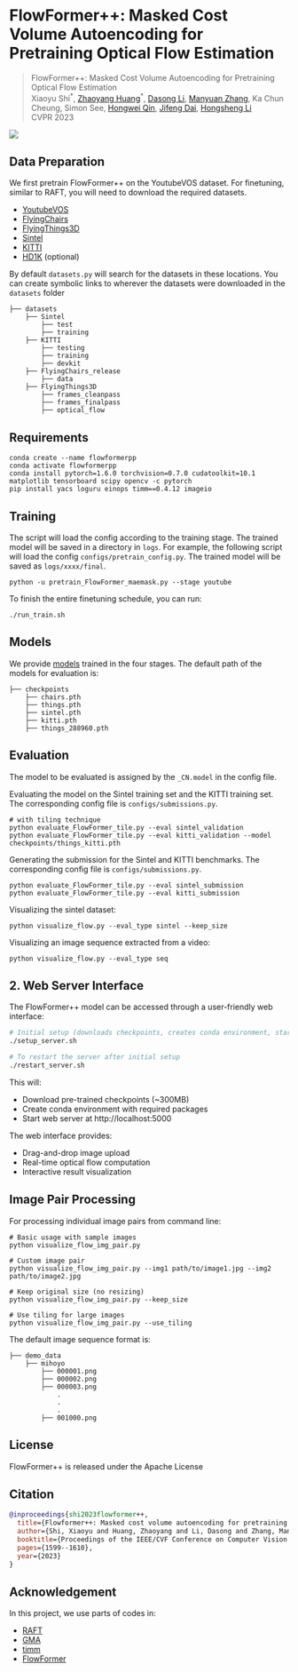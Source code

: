 # FlowFormer++: Masked Cost Volume Autoencoding for Pretraining Optical Flow Estimation
<!-- ### [Project Page](https://drinkingcoder.github.io/publication/flowformer/)  -->

> FlowFormer++: Masked Cost Volume Autoencoding for Pretraining Optical Flow Estimation   
> Xiaoyu Shi<sup>\*</sup>, [Zhaoyang Huang](https://drinkingcoder.github.io)<sup>\*</sup>, [Dasong Li](https://dasongli1.github.io/), [Manyuan Zhang](https://manyuan97.github.io/), Ka Chun Cheung, Simon See, [Hongwei Qin](http://qinhongwei.com/academic/), [Jifeng Dai](https://jifengdai.org/), [Hongsheng Li](https://www.ee.cuhk.edu.hk/~hsli/)  
> CVPR 2023  

<img src="assets/demo.png">

## Data Preparation
We first pretrain FlowFormer++ on the YoutubeVOS dataset. For finetuning, similar to RAFT, you will need to download the required datasets.
* [YoutubeVOS](https://youtube-vos.org/dataset/)
* [FlyingChairs](https://lmb.informatik.uni-freiburg.de/resources/datasets/FlyingChairs.en.html#flyingchairs)
* [FlyingThings3D](https://lmb.informatik.uni-freiburg.de/resources/datasets/SceneFlowDatasets.en.html)
* [Sintel](http://sintel.is.tue.mpg.de/)
* [KITTI](http://www.cvlibs.net/datasets/kitti/eval_scene_flow.php?benchmark=flow)
* [HD1K](http://hci-benchmark.iwr.uni-heidelberg.de/) (optional)

By default `datasets.py` will search for the datasets in these locations. You can create symbolic links to wherever the datasets were downloaded in the `datasets` folder

```Shell
├── datasets
    ├── Sintel
        ├── test
        ├── training
    ├── KITTI
        ├── testing
        ├── training
        ├── devkit
    ├── FlyingChairs_release
        ├── data
    ├── FlyingThings3D
        ├── frames_cleanpass
        ├── frames_finalpass
        ├── optical_flow
```

## Requirements
```shell
conda create --name flowformerpp
conda activate flowformerpp
conda install pytorch=1.6.0 torchvision=0.7.0 cudatoolkit=10.1 matplotlib tensorboard scipy opencv -c pytorch
pip install yacs loguru einops timm==0.4.12 imageio
```

## Training
The script will load the config according to the training stage. The trained model will be saved in a directory in `logs`. For example, the following script will load the config `configs/pretrain_config.py`. The trained model will be saved as `logs/xxxx/final`.
```shell
python -u pretrain_FlowFormer_maemask.py --stage youtube
```
To finish the entire finetuning schedule, you can run:
```shell
./run_train.sh
```

## Models
We provide [models](https://drive.google.com/drive/folders/1fyPZvcH4SuNCgnBvIJB2PktT5IN9PYPI?usp=sharing) trained in the four stages. The default path of the models for evaluation is:
```Shell
├── checkpoints
    ├── chairs.pth
    ├── things.pth
    ├── sintel.pth
    ├── kitti.pth
    ├── things_288960.pth
```

## Evaluation
The model to be evaluated is assigned by the `_CN.model` in the config file.

Evaluating the model on the Sintel training set and the KITTI training set. The corresponding config file is `configs/submissions.py`.
```Shell
# with tiling technique
python evaluate_FlowFormer_tile.py --eval sintel_validation
python evaluate_FlowFormer_tile.py --eval kitti_validation --model checkpoints/things_kitti.pth
```

Generating the submission for the Sintel and KITTI benchmarks. The corresponding config file is `configs/submissions.py`.
```Shell
python evaluate_FlowFormer_tile.py --eval sintel_submission
python evaluate_FlowFormer_tile.py --eval kitti_submission
```
Visualizing the sintel dataset:
```Shell
python visualize_flow.py --eval_type sintel --keep_size
```
Visualizing an image sequence extracted from a video:
```Shell
python visualize_flow.py --eval_type seq
```

## 2. Web Server Interface

The FlowFormer++ model can be accessed through a user-friendly web interface:

```bash
# Initial setup (downloads checkpoints, creates conda environment, starts server)
./setup_server.sh

# To restart the server after initial setup
./restart_server.sh
```

This will:
- Download pre-trained checkpoints (~300MB)
- Create conda environment with required packages
- Start web server at http://localhost:5000

The web interface provides:
- Drag-and-drop image upload
- Real-time optical flow computation
- Interactive result visualization

## Image Pair Processing

For processing individual image pairs from command line:

```Shell
# Basic usage with sample images
python visualize_flow_img_pair.py

# Custom image pair
python visualize_flow_img_pair.py --img1 path/to/image1.jpg --img2 path/to/image2.jpg

# Keep original size (no resizing)
python visualize_flow_img_pair.py --keep_size

# Use tiling for large images
python visualize_flow_img_pair.py --use_tiling
```

The default image sequence format is:
```Shell
├── demo_data
    ├── mihoyo
        ├── 000001.png
        ├── 000002.png
        ├── 000003.png
            .
            .
            .
        ├── 001000.png
```


## License
FlowFormer++ is released under the Apache License

## Citation
```bibtex
@inproceedings{shi2023flowformer++,
  title={Flowformer++: Masked cost volume autoencoding for pretraining optical flow estimation},
  author={Shi, Xiaoyu and Huang, Zhaoyang and Li, Dasong and Zhang, Manyuan and Cheung, Ka Chun and See, Simon and Qin, Hongwei and Dai, Jifeng and Li, Hongsheng},
  booktitle={Proceedings of the IEEE/CVF Conference on Computer Vision and Pattern Recognition},
  pages={1599--1610},
  year={2023}
}
```

## Acknowledgement

In this project, we use parts of codes in:
- [RAFT](https://github.com/princeton-vl/RAFT)
- [GMA](https://github.com/zacjiang/GMA)
- [timm](https://github.com/rwightman/pytorch-image-models)
- [FlowFormer](https://github.com/drinkingcoder/FlowFormer-Official)
